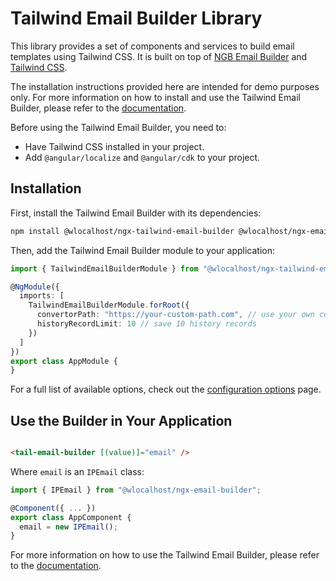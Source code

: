 # Tailwind Email Builder Library

This library provides a set of components and services to build email templates using Tailwind CSS. It is built on top
of [NGB Email Builder](https://ngb.email) and [Tailwind CSS](https://tailwindcss.com/).

The installation instructions provided here are intended for demo purposes only. For more information on how to install
and use the Tailwind Email Builder, please refer to
the [documentation](https://docs.ngb.email/templates/default-templates/tailwind-email-builder).

Before using the Tailwind Email Builder, you need to:

* Have Tailwind CSS installed in your project.
* Add `@angular/localize` and `@angular/cdk` to your project.

## Installation

First, install the Tailwind Email Builder with its dependencies:

```bash
npm install @wlocalhost/ngx-tailwind-email-builder @wlocalhost/ngx-email-builder recursive-diff
```

Then, add the Tailwind Email Builder module to your application:

```typescript
import { TailwindEmailBuilderModule } from "@wlocalhost/ngx-tailwind-email-builder";

@NgModule({
  imports: [
    TailwindEmailBuilderModule.forRoot({
      convertorPath: "https://your-custom-path.com", // use your own converter
      historyRecordLimit: 10 // save 10 history records
    })
  ]
})
export class AppModule {
}
```

For a full list of available options, check out
the [configuration options](https://docs.ngb.email/getting-started/configuration) page.

## Use the Builder in Your Application

```html

<tail-email-builder [(value)]="email" />
```

Where `email` is an `IPEmail` class:

```typescript
import { IPEmail } from "@wlocalhost/ngx-email-builder";

@Component({ ... })
export class AppComponent {
  email = new IPEmail();
}
```

For more information on how to use the Tailwind Email Builder, please refer to
the [documentation](https://docs.ngb.email/templates/default-templates/tailwind-email-builder).
